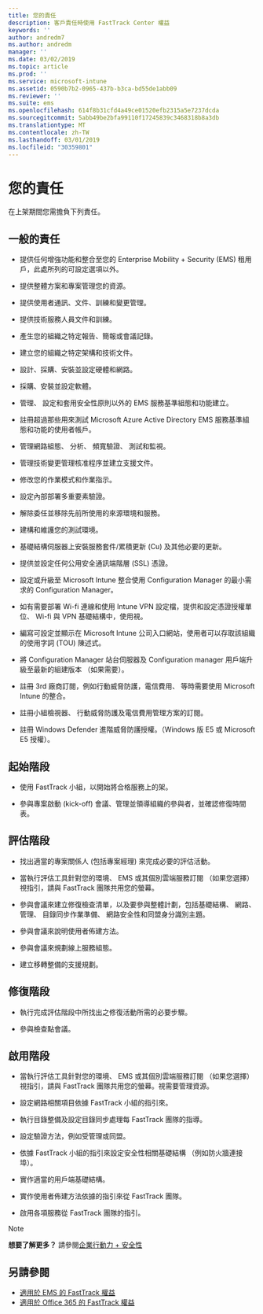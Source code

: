 ```yaml
---
title: 您的責任
description: 客戶責任時使用 FastTrack Center 權益
keywords: ''
author: andredm7
ms.author: andredm
manager: ''
ms.date: 03/02/2019
ms.topic: article
ms.prod: ''
ms.service: microsoft-intune
ms.assetid: 0590b7b2-0965-437b-b3ca-bd55de1abb09
ms.reviewer: ''
ms.suite: ems
ms.openlocfilehash: 614f8b31cfd4a49ce01520efb2315a5e7237dcda
ms.sourcegitcommit: 5abb49be2bfa99110f17245839c3468318b8a3db
ms.translationtype: MT
ms.contentlocale: zh-TW
ms.lasthandoff: 03/01/2019
ms.locfileid: "30359801"
---
```

# <a name="your-responsibilities"></a>您的責任

在上架期間您需擔負下列責任。

## <a name="general-responsibilities"></a>一般的責任

-   提供任何增強功能和整合至您的 Enterprise Mobility + Security (EMS) 租用戶，此處所列的可設定選項以外。

-   提供整體方案和專案管理您的資源。

-   提供使用者通訊、文件、訓練和變更管理。

-   提供技術服務人員文件和訓練。

-   產生您的組織之特定報告、簡報或會議記錄。

-   建立您的組織之特定架構和技術文件。

-   設計、採購、安裝並設定硬體和網路。

-   採購、安裝並設定軟體。

-   管理、 設定和套用安全性原則以外的 EMS 服務基準組態和功能建立。

-   註冊超過那些用來測試 Microsoft Azure Active Directory EMS 服務基準組態和功能的使用者帳戶。

-   管理網路組態、 分析、 頻寬驗證、 測試和監視。

-   管理技術變更管理核准程序並建立支援文件。

-   修改您的作業模式和作業指示。

-   設定內部部署多重要素驗證。

-   解除委任並移除先前所使用的來源環境和服務。

-   建構和維護您的測試環境。

-   基礎結構伺服器上安裝服務套件/累積更新 (Cu) 及其他必要的更新。

-   提供並設定任何公用安全通訊端階層 (SSL) 憑證。

-   設定或升級至 Microsoft Intune 整合使用 Configuration Manager 的最小需求的 Configuration Manager。

-   如有需要部署 Wi-fi 連線和使用 Intune VPN 設定檔，提供和設定憑證授權單位、 Wi-fi 與 VPN 基礎結構中，使用視。

-   編寫可設定並顯示在 Microsoft Intune 公司入口網站，使用者可以存取該組織的使用字詞 (TOU) 陳述式。

-   將 Configuration Manager 站台伺服器及 Configuration manager 用戶端升級至最新的組建版本 （如果需要）。

-   註冊 3rd 廠商訂閱，例如行動威脅防護，電信費用、 等時需要使用 Microsoft Intune 的整合。

-   註冊小組檢視器、 行動威脅防護及電信費用管理方案的訂閱。

-   註冊 Windows Defender 進階威脅防護授權。（Windows 版 E5 或 Microsoft E5 授權）。

## <a name="initiate-phase"></a>起始階段

-   使用 FastTrack 小組，以開始將合格服務上的架。

-   參與專案啟動 (kick-off) 會議、管理並領導組織的參與者，並確認修復時間表。

## <a name="assess-phase"></a>評估階段

-   找出適當的專案關係人 (包括專案經理) 來完成必要的評估活動。

-   當執行評估工具針對您的環境、 EMS 或其個別雲端服務訂閱 （如果您選擇） 視指引，請與 FastTrack 團隊共用您的螢幕。

-   參與會議來建立修復檢查清單，以及要參與整體計劃，包括基礎結構、 網路、 管理、 目錄同步作業準備、 網路安全性和同盟身分識別主題。

-   參與會議來說明使用者佈建方法。

-   參與會議來規劃線上服務組態。

-   建立移轉整備的支援規劃。

## <a name="remediate-phase"></a>修復階段

-   執行完成評估階段中所找出之修復活動所需的必要步驟。

-   參與檢查點會議。

## <a name="enable-phase"></a>啟用階段

-   當執行評估工具針對您的環境、 EMS 或其個別雲端服務訂閱 （如果您選擇） 視指引，請與 FastTrack 團隊共用您的螢幕。視需要管理資源。

-   設定網路相關項目依據 FastTrack 小組的指引來。

-   執行目錄整備及設定目錄同步處理每 FastTrack 團隊的指導。

-   設定驗證方法，例如受管理或同盟。 

-   依據 FastTrack 小組的指引來設定安全性相關基礎結構 （例如防火牆連接埠）。

-   實作適當的用戶端基礎結構。

-   實作使用者佈建方法依據的指引來從 FastTrack 團隊。

-   啟用各項服務從 FastTrack 團隊的指引。

> [!NOTE]
> **想要了解更多？** 請參閱[企業行動力 + 安全性](https://www.microsoft.com/en-us/cloud-platform/enterprise-mobility)

## <a name="see-also"></a>另請參閱

- [適用於 EMS 的 FastTrack 權益](EMS-fasttrack-benefit-for-EMS.md)
- [適用於 Office 365 的 FastTrack 權益](O365-fasttrack-benefit-for-office-365.md)

